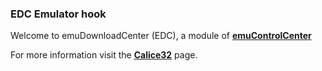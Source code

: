 ### EDC Emulator hook

Welcome to emuDownloadCenter (EDC), a module of [**emuControlCenter**](https://github.com/PhoenixInteractiveNL/emuControlCenter/wiki/)

For more information visit the [**Calice32**](https://github.com/PhoenixInteractiveNL/emuDownloadCenter/wiki/Emulator-calice#menu) page.
